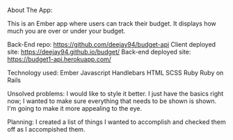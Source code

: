 About The App:

This is an Ember app where users can track their budget. It displays how much you are over or under your budget.

Back-End repo: https://github.com/deejay94/budget-api
Client deployed site:
https://deejay94.github.io/budget/
Back-end deployed site: https://budget1-api.herokuapp.com/

Technology used:
Ember
Javascript
Handlebars
HTML
SCSS
Ruby
Ruby on Rails

Unsolved problems:
I would like to style it better. I just have the basics right now; I wanted to make sure everything that needs to be shown is shown. I'm going to make it more appealing to the eye.

Planning:
I created a list of things I wanted to accomplish and checked them off as I accompished them.
